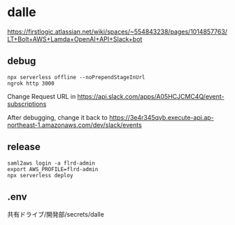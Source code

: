 # dalle

https://firstlogic.atlassian.net/wiki/spaces/~554843238/pages/1014857763/LT+Bolt+AWS+Lamda+OpenAI+API+Slack+bot

## debug

```
npx serverless offline --noPrependStageInUrl
ngrok http 3000
```
Change Request URL in
https://api.slack.com/apps/A05HCJCMC4Q/event-subscriptions

After debugging, change it back to
https://3e4r345qyb.execute-api.ap-northeast-1.amazonaws.com/dev/slack/events

## release

```
saml2aws login -a flrd-admin
export AWS_PROFILE=flrd-admin
npx serverless deploy
```

## .env
共有ドライブ/開発部/secrets/dalle